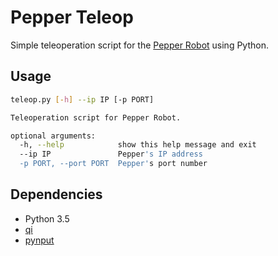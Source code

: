 # Pepper Teleop

Simple teleoperation script for the [Pepper Robot][1] using Python.

## Usage

``` sh
teleop.py [-h] --ip IP [-p PORT]

Teleoperation script for Pepper Robot.

optional arguments:
  -h, --help            show this help message and exit
  --ip IP               Pepper's IP address
  -p PORT, --port PORT  Pepper's port number
```

## Dependencies

- Python 3.5
- [qi][2]
- [pynput][3]

[1]: https://www.aldebaran.com/en/pepper
[2]: https://pypi.org/project/qi/
[3]: https://pypi.org/project/pynput/
